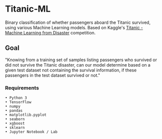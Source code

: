 # Titanic-ML
Binary classification of whether passengers aboard the Titanic survived, using various Machine Learning models. Based on Kaggle's [Titanic - Machine Learning from Disaster](https://www.kaggle.com/competitions/titanic/overview/description) competition.

## Goal

"Knowing from a training set of samples listing passengers who survived or did not survive the Titanic disaster, can our model determine based on a given test dataset not containing the survival information, if these passengers in the test dataset survived or not."

### Requirements 
    • Python 3
    • TensorFlow
    • numpy
    • pandas
    • matplotlib.pyplot
    • seaborn
    • xgboost
    • sklearn
    • Jupyter Notebook / Lab    
